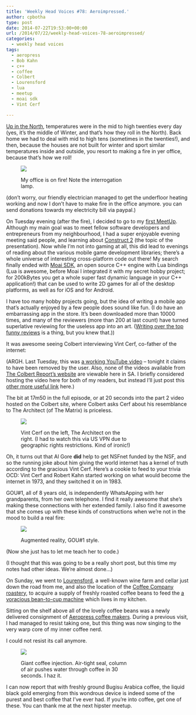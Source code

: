 ```yaml
---
title: 'Weekly Head Voices #78: Aeroimpressed.'
author: cpbotha
type: post
date: 2014-07-22T19:53:00+00:00
url: /2014/07/22/weekly-head-voices-78-aeroimpressed/
categories:
  - weekly head voices
tags:
  - aeropress
  - Bob Kahn
  - c++
  - coffee
  - Colbert
  - Lourensford
  - lua
  - meetup
  - moai sdk
  - Vint Cerf

---
```

[Up in the North][1], temperatures were in the mid to high twenties every day (yes, it’s the middle of Winter, and that’s how they roll in the North). Back home we had to deal with mid to high tens (sometimes in the twenties!), and then, because the houses are not built for winter and sport similar temperatures inside and outside, you resort to making a fire in yer office, because that’s how we roll! <figure class="wp-caption alignnone" style="width: 300px"><a data-rel="lightbox-image-0" data-rl_caption="" data-rl_title="" href="http://cpbotha.net/wp-content/uploads/2014/07/wpid-fire_in_the_office.jpg" title="">

![][2]</a><figcaption class="wp-caption-text">My office is on fire! Note the interrogation lamp.</figcaption></figure> 

(don’t worry, our friendly electrician managed to get the underfloor heating working and now I don’t have to make fire in the office anymore. you can send donations towards my electricity bill via paypal.) 

On Tuesday evening (after the fire), I decided to go to my [first MeetUp][3]. Although my main goal was to meet fellow software developers and entrepreneurs from my neighbourhood, I had a super enjoyable evening meeting said people, and learning about [Construct 2][4] (the topic of the presentation). Now while I’m not into gaming at all, this did lead to evenings of reading about the various mobile game development libraries; there’s a whole universe of interesting cross-platform code out there! My search finally ended with [Moai SDK][5], an open source C++ engine with Lua bindings (Lua is awesome, before Moai I integrated it with my secret hobby project; for 200kBytes you get a whole super fast dynamic language in your C++ application!) that can be used to write 2D games for all of the desktop platforms, as well as for iOS and for Android. 

I have too many hobby projects going, but the idea of writing a mobile app that’s actually enjoyed by a few people does sound like fun. (I do have an embarrassing app in the store. It’s been downloaded more than 10000 times, and many of the reviewers (more than 200 at last count) have turned superlative reviewing for the useless app into an art. ([Writing over the top funny reviews][6] is a thing, but you knew that.)) 

It was awesome seeing Colbert interviewing Vint Cerf, co-father of the internet: 

(ARGH. Last Tuesday, this was <a data-rel="lightbox-video-0" href="https://www.youtube.com/watch?v=ann2q4VPiF8">a working YouTube video</a> – tonight it claims to have been removed by the user. Also, none of the videos available from [The Colbert Report’s website][7] are viewable here in SA. I briefly considered hosting the video here for both of my readers, but instead I’ll just post this [other more useful link][8] here.) 

The bit at 17m50 in the full episode, or at 20 seconds into the part 2 video hosted on the Colbert site, where Colbert asks Cerf about his resemblance to The Architect (of The Matrix) is priceless. <figure class="wp-caption alignnone" style="width: 300px"><a data-rel="lightbox-image-1" data-rl_caption="" data-rl_title="" href="http://cpbotha.net/wp-content/uploads/2014/07/wpid-colbert_vint_cerf_architect.jpg" title="">

![][9]</a><figcaption class="wp-caption-text">Vint Cerf on the left, The Architect on the right. (I had to watch this via US VPN due to geographic rights restrictions. Kind of ironic!)</figcaption></figure> 

Oh, it turns out that Al Gore **did** help to get NSFnet funded by the NSF, and so the running joke about him giving the world internet has a kernel of truth according to the gracious Vint Cerf. Here’s a cookie to feed to your trivia OCD: Vint Cerf and Robert Kahn started working on what would become the internet in 1973, and they switched it on in 1983. 

GOU#1, all of 8 years old, is independently WhatsApping with her grandparents, from her own telephone. I find it really awesome that she’s making these connections with her extended family. I also find it awesome that she comes up with these kinds of constructions when we’re not in the mood to build a real fire: <figure class="wp-caption alignnone" style="width: 300px"><a data-rel="lightbox-image-2" data-rl_caption="" data-rl_title="" href="http://cpbotha.net/wp-content/uploads/2014/07/wpid-gou1_simulates_fire.jpg" title="">

![][10]</a><figcaption class="wp-caption-text">Augmented reality, GOU#1 style.</figcaption></figure> 

(Now she just has to let me teach her to code.) 

(I thought that this was going to be a really short post, but this time my notes had other ideas. We’re almost done…) 

On Sunday, we went to [Lourensford][11], a well-known wine farm and cellar just down the road from me, and also the location of the [Coffee Company roastery][12], to acquire a supply of freshly roasted coffee beans to feed the [a voracious bean-to-cup machine][13] which lives in my kitchen. 

Sitting on the shelf above all of the lovely coffee beans was a newly delivered consignment of [Aeropress coffee makers][14]. During a previous visit, I had managed to resist taking one, but this thing was now singing to the very warp core of my inner coffee nerd. 

I could not resist its call anymore. <figure class="wp-caption alignnone" style="width: 300px"><a data-rel="lightbox-image-3" data-rl_caption="" data-rl_title="" href="http://cpbotha.net/wp-content/uploads/2014/07/wpid-aeropress_action2.jpg" title="">

![][15]</a><figcaption class="wp-caption-text">Giant coffee injection. Air-tight seal, column of air pushes water through coffee in 30 seconds. I haz it.</figcaption></figure> 

I can now report that with freshly ground Bugisu Arabica coffee, the liquid black gold emerging from this wondrous device is indeed some of the purest and best coffee that I’ve ever had. If you’re into coffee, get one of these. You can thank me at the next hipster meetup.

 [1]: http://cpbotha.net/2014/07/16/a-south-african-state-of-mindful/
 [2]: http://cpbotha.net/wp-content/uploads/2014/07/wpid-fire_in_the_office-300x186.jpg
 [3]: http://www.meetup.com/Helderberg-Software-Developers-and-Entrepeneurs/events/191133432/
 [4]: https://en.wikipedia.org/wiki/Construct_(game_engine)
 [5]: http://getmoai.com/
 [6]: http://www.fastcompany.com/1779632/10-best-amazon-reviews-ever
 [7]: http://thecolbertreport.cc.com/videos/x9hnxr/vint-cerf-pt--2
 [8]: http://kickass.to/the-colbert-report-2014-07-15-vint-cerf-hdtv-x264-lmao-eztv-t9336913.html
 [9]: http://cpbotha.net/wp-content/uploads/2014/07/wpid-colbert_vint_cerf_architect-300x223.jpg
 [10]: http://cpbotha.net/wp-content/uploads/2014/07/wpid-gou1_simulates_fire-300x268.jpg
 [11]: http://lourensford.co.za/
 [12]: http://www.coffeecompany.co.za/
 [13]: http://cpbotha.net/2007/04/08/infinite-espressos/
 [14]: http://boingboing.net/2014/04/19/profile-of-aeropress-and-aerob.html
 [15]: http://cpbotha.net/wp-content/uploads/2014/07/wpid-aeropress_action2-184x300.jpg
